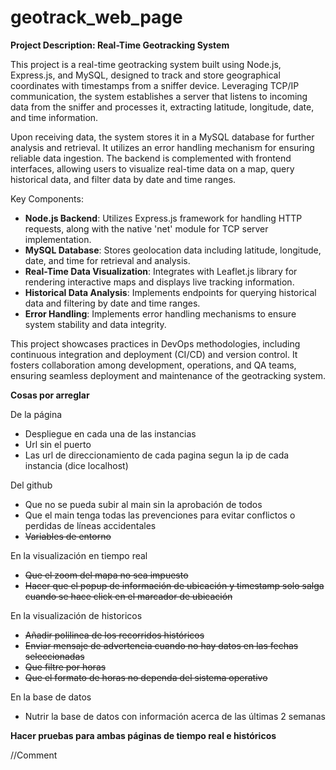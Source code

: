 # geotrack_web_page
**Project Description: Real-Time Geotracking System**

This project is a real-time geotracking system built using Node.js, Express.js, and MySQL, designed to track and store geographical coordinates with timestamps from a sniffer device. Leveraging TCP/IP communication, the system establishes a server that listens to incoming data from the sniffer and processes it, extracting latitude, longitude, date, and time information. 

Upon receiving data, the system stores it in a MySQL database for further analysis and retrieval. It utilizes an error handling mechanism for ensuring reliable data ingestion. The backend is complemented with frontend interfaces, allowing users to visualize real-time data on a map, query historical data, and filter data by date and time ranges.

Key Components:
- **Node.js Backend**: Utilizes Express.js framework for handling HTTP requests, along with the native 'net' module for TCP server implementation.
- **MySQL Database**: Stores geolocation data including latitude, longitude, date, and time for retrieval and analysis.
- **Real-Time Data Visualization**: Integrates with Leaflet.js library for rendering interactive maps and displays live tracking information.
- **Historical Data Analysis**: Implements endpoints for querying historical data and filtering by date and time ranges.
- **Error Handling**: Implements error handling mechanisms to ensure system stability and data integrity.

This project showcases practices in DevOps methodologies, including continuous integration and deployment (CI/CD) and version control. It fosters collaboration among development, operations, and QA teams, ensuring seamless deployment and maintenance of the geotracking system.

**Cosas por arreglar**

De la página 
- Despliegue en cada una de las instancias
- Url sin el puerto
- Las url de direccionamiento de cada pagina segun la ip de cada instancia (dice localhost)

Del github
- Que no se pueda subir al main sin la aprobación de todos
- Que el main tenga todas las prevenciones para evitar conflictos o perdidas de líneas accidentales
- ~~Variables de entorno~~

En la visualización en tiempo real
- ~~Que el zoom del mapa no sea impuesto~~
- ~~Hacer que el popup de información de ubicación y timestamp solo salga cuando se hace click en el marcador de ubicación~~

En la visualización de historicos
- ~~Añadir polilinea de los recorridos históricos~~
- ~~Enviar mensaje de advertencia cuando no hay datos en las fechas seleccionadas~~
- ~~Que filtre por horas~~
- ~~Que el formato de horas no dependa del sistema operativo~~

En la base de datos
- Nutrir la base de datos con información acerca de las últimas 2 semanas

**Hacer pruebas para ambas páginas de tiempo real e históricos**

//Comment
